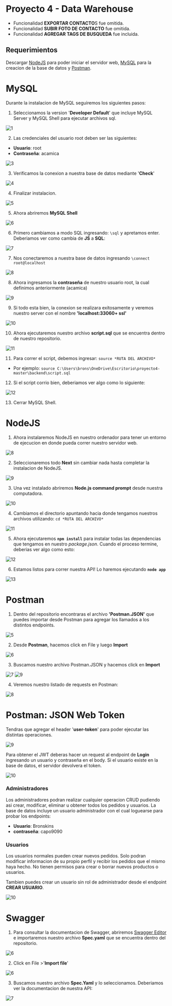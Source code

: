 # Proyecto 4 - Data Warehouse

- Funcionalidad **EXPORTAR CONTACTO**S fue omitida.
- Funcionalidad **SUBIR FOTO DE CONTACTO** fue omitida.
- Funcionalidad **AGREGAR TAGS DE BUSQUEDA** fue incluida.

## Requerimientos 

Descargar [NodeJS](https://nodejs.org/en/download/) para poder iniciar el servidor web, [MySQL](https://dev.mysql.com/downloads/installer/) para la creacion de la base de datos y [Postman](https://www.postman.com/downloads/). 

# MySQL

Durante la instalacion de MySQL seguiremos los siguientes pasos:

1. Seleccionamos la version '**Developer Default**' que incluye MySQL Server y MySQL Shell para ejecutar archivos sql.

![1](https://i.ibb.co/QYhYKMG/1.png)

2. Las credenciales del usuario root deben ser las siguientes:

- **Usuario**: root
- **Contraseña**: acamica

![3](https://i.ibb.co/hCnVnJg/6.png)

3. Verificamos la conexion a nuestra base de datos mediante '**Check**'

![4](https://i.ibb.co/qmxnYNt/8.png)

4. Finalizar instalacion.

![5](https://i.ibb.co/sKGWkd9/9.png)

5. Ahora abriremos **MySQL Shell**

![6](https://i.ibb.co/L9rPQqn/21.png)

6. Primero cambiamos a modo SQL ingresando: `\sql` y apretamos enter. Deberiamos ver como cambia de **JS** a **SQL**:

![7](https://i.ibb.co/KLp7BWc/22.png)

7. Nos conectaremos a nuestra base de datos ingresando `\connect root@localhost`

![8](https://i.ibb.co/FzJPk45/24.png)

8. Ahora ingresamos la **contraseña** de nuestro usuario root, la cual definimos anteriormente (acamica)

![9](https://i.ibb.co/MPn6Jkg/23.png)

9. Si todo esta bien, la conexion se realizara exitosamente y veremos nuestro server con el nombre **'localhost:33060+ ssl'**

![10](https://i.ibb.co/4fTt74c/25.png)

10. Ahora ejecutaremos nuestro archivo **script.sql** que se encuentra dentro de nuestro repositorio. 

![11](https://i.ibb.co/n7QMX1X/26.png)

11. Para correr el script, debemos ingresar: `source *RUTA DEL ARCHIVO*`
- Por ejemplo: `source C:\Users\brons\OneDrive\Escritorio\proyecto4-master\backend\script.sql`

12. Si el script corrio bien, deberiamos ver algo como lo siguiente:

![12](https://i.ibb.co/NrmBhcG/28.png)

13. Cerrar MySQL Shell.

# NodeJS

1. Ahora instalaremos NodeJS en nuestro ordenador para tener un entorno de ejecucion en donde pueda correr nuestro servidor web.

![8](https://i.ibb.co/XsHvZ0C/19.png)

2. Seleccionaremos todo **Next** sin cambiar nada hasta completar la instalacion de NodeJS.

![9](https://i.ibb.co/5kScfFr/20.png)

3. Una vez instalado abriremos **Node.js command prompt** desde nuestra computadora.

![10](https://i.ibb.co/V3dnYC6/32.png)

4. Cambiamos el directorio apuntando hacia donde tengamos nuestros archivos utilizando: `cd *RUTA DEL ARCHIVO*`

![11](https://i.ibb.co/5FvmR1m/33.png)

5. Ahora ejecutaremos **`npm install`** para instalar todas las dependencias que tengamos en nuestro *package.json*. Cuando el proceso termine, deberias ver algo como esto:

![12](https://i.ibb.co/ZRjSmrh/34.png)

6. Estamos listos para correr nuestra API! Lo haremos ejecutando **`node app`**

![13](https://i.ibb.co/ZgMwvLq/35.png)


# Postman

1. Dentro del repositorio encontraras el archivo **'Postman.JSON'** que puedes importar desde Postman para agregar los llamados a los distintos endpoints.

![5](https://i.ibb.co/BVqQnCB/11.png)

2. Desde **Postman**, hacemos click en File y luego **Import**

![6](https://i.ibb.co/3CZVgL2/12.png)

3. Buscamos nuestro archivo Postman.JSON y hacemos click en **Import**

![7](https://i.ibb.co/jbJgvrB/2.jpg.png)
![9](https://i.ibb.co/DCXzTKY/30.png)

4. Veremos nuestro listado de requests en Postman:

![8](https://i.ibb.co/sypNCc3/1.jpg)

# Postman: JSON Web Token

Tendras que agregar el header '**user-token**' para poder ejecutar las distintas operaciones. 

![9](https://i.ibb.co/bm1QvBt/user-token.jpg)

Para obtener el JWT deberas hacer un request al endpoint de **Login** ingresando un usuario y contraseña en el body. Si el usuario existe en la base de datos, el servidor devolvera el token.

![10](https://i.ibb.co/0sg0Lrc/3.jpg)


### Administradores

Los administradores podran realizar cualquier operacion CRUD pudiendo asi crear, modificar, eliminar u obtener todos los pedidos y usuarios. La base de datos incluye un usuario administrador con el cual loguearse para probar los endpoints:

- **Usuario**: Bronskins
- **contraseña**: capo9090

### Usuarios

Los usuarios normales pueden crear nuevos pedidos. Solo podran modificar informacion de su propio perfil y recibir los pedidos que el mismo haya hecho. No tienen permisos para crear o borrar nuevos productos o usuarios.

Tambien puedes crear un usuario sin rol de administrador desde el endpoint **CREAR USUARIO**.

![10](https://i.ibb.co/0j16fqr/Capture.jpg)

# Swagger

1. Para consultar la documentacion de Swagger, abriremos [Swagger Editor](https://editor.swagger.io/?_ga=2.148219767.1922553097.1620773966-887987671.1620773966) e importaremos nuestro archivo **Spec.yaml** que se encuentra dentro del repositorio.

![6](https://i.ibb.co/5j0tpw7/17.png)

2. Click en File >'**Import file**'

![6](https://i.ibb.co/xJNHPtB/16.png)

3. Buscamos nuestro archivo **Spec.Yaml** y lo seleccionamos. Deberiamos ver la documentacion de nuestra API:

![7](https://i.ibb.co/s3Cf5DR/18.png)
